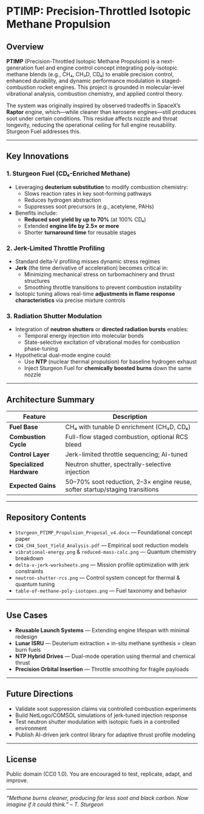 # PTIMP: Precision-Throttled Isotopic Methane Propulsion

## Overview

**PTIMP** (Precision-Throttled Isotopic Methane Propulsion) is a next-generation fuel and engine control concept integrating poly-isotopic methane blends (e.g., CH₄, CH₃D, CD₄) to enable precision control, enhanced durability, and dynamic performance modulation in staged-combustion rocket engines. This project is grounded in molecular-level vibrational analysis, combustion chemistry, and applied control theory.

The system was originally inspired by observed tradeoffs in SpaceX’s **Raptor** engine, which—while cleaner than kerosene engines—still produces soot under certain conditions. This residue affects nozzle and throat longevity, reducing the operational ceiling for full engine reusability. Sturgeon Fuel addresses this.

---

## Key Innovations

### 1. **Sturgeon Fuel (CD₄-Enriched Methane)**

- Leveraging **deuterium substitution** to modify combustion chemistry:
  - Slows reaction rates in key soot-forming pathways
  - Reduces hydrogen abstraction
  - Suppresses soot precursors (e.g., acetylene, PAHs)
- Benefits include:
  - **Reduced soot yield by up to 70%** (at 100% CD₄)
  - Extended **engine life by 2.5× or more**
  - Shorter **turnaround time** for reusable stages

### 2. **Jerk-Limited Throttle Profiling**

- Standard delta-V profiling misses dynamic stress regimes
- **Jerk** (the time derivative of acceleration) becomes critical in:
  - Minimizing mechanical stress on turbomachinery and thrust structures
  - Smoothing throttle transitions to prevent combustion instability
- Isotopic tuning allows real-time **adjustments in flame response characteristics** via precise mixture controls

### 3. **Radiation Shutter Modulation**

- Integration of **neutron shutters** or **directed radiation bursts** enables:
  - Temporal energy injection into molecular bonds
  - State-selective excitation of vibrational modes for combustion phase-tuning
- Hypothetical dual-mode engine could:
  - Use **NTP** (nuclear thermal propulsion) for baseline hydrogen exhaust
  - Inject Sturgeon Fuel for **chemically boosted burns** down the same nozzle

---

## Architecture Summary

| Feature                    | Description |
|---------------------------|-------------|
| **Fuel Base**             | CH₄ with tunable D enrichment (CH₃D, CD₄) |
| **Combustion Cycle**      | Full-flow staged combustion, optional RCS bleed |
| **Control Layer**         | Jerk-limited throttle sequencing; AI-tuned | 
| **Specialized Hardware**  | Neutron shutter, spectrally-selective injection |
| **Expected Gains**        | 50–70% soot reduction, 2–3× engine reuse, softer startup/staging transitions |

---

## Repository Contents

- `Sturgeon_PTIMP_Propulsion_Proposal_v4.docx` — Foundational concept paper
- `CD4_CH4_Soot_Yield_Analysis.pdf` — Empirical soot reduction models
- `vibrational-energy.png` & `reduced-mass-calc.png` — Quantum chemistry breakdown
- `delta-v-jerk-worksheets.png` — Mission profile optimization with jerk constraints
- `neutron-shutter-rcs.png` — Control system concept for thermal & quantum tuning
- `table-of-methane-poly-isotopes.png` — Fuel taxonomy and behavior

---

## Use Cases

- **Reusable Launch Systems** — Extending engine lifespan with minimal redesign
- **Lunar ISRU** — Deuterium extraction + in-situ methane synthesis = clean burn fuels
- **NTP Hybrid Drives** — Dual-mode operation using thermal and chemical thrust
- **Precision Orbital Insertion** — Throttle smoothing for fragile payloads

---

## Future Directions

- Validate soot suppression claims via controlled combustion experiments
- Build NetLogo/COMSOL simulations of jerk-tuned injection response
- Test neutron shutter modulation with isotopic fuels in a controlled environment
- Publish AI-driven jerk control library for adaptive thrust profile modeling

---

## License

Public domain (CC0 1.0). You are encouraged to test, replicate, adapt, and improve.

---

*“Methane burns cleaner, producing far less soot and black carbon. Now imagine if it could think.” – T. Sturgeon*
